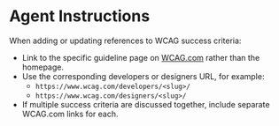 # Agent Instructions

When adding or updating references to WCAG success criteria:

- Link to the specific guideline page on [WCAG.com](https://www.wcag.com/) rather than the homepage.
- Use the corresponding developers or designers URL, for example:
  - `https://www.wcag.com/developers/<slug>/`
  - `https://www.wcag.com/designers/<slug>/`
- If multiple success criteria are discussed together, include separate WCAG.com links for each.

